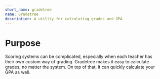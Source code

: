 ```yaml
---
short_name: gradetree
name: Gradetree
description: A utility for calculating grades and GPA
---
```


# Purpose
Scoring systems can be complicated, especially when each teacher has their own custom way of grading. Gradetree makes it easy to calculate grades, no matter the system. On top of that, it can quickly calculate your GPA as well.
